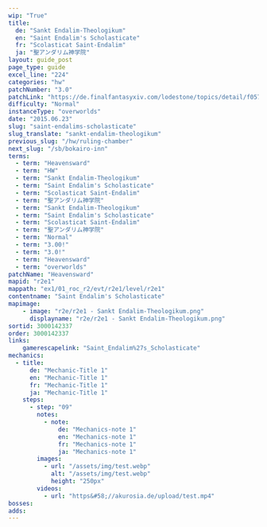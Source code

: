 ```yaml
---
wip: "True"
title:
  de: "Sankt Endalim-Theologikum"
  en: "Saint Endalim's Scholasticate"
  fr: "Scolasticat Saint-Endalim"
  ja: "聖アンダリム神学院"
layout: guide_post
page_type: guide
excel_line: "224"
categories: "hw"
patchNumber: "3.0"
patchLink: "https://de.finalfantasyxiv.com/lodestone/topics/detail/f0575b82a639492e5a70e34d823d77bddcb7f686"
difficulty: "Normal"
instanceType: "overworlds"
date: "2015.06.23"
slug: "saint-endalims-scholasticate"
slug_translate: "sankt-endalim-theologikum"
previous_slug: "/hw/ruling-chamber"
next_slug: "/sb/bokairo-inn"
terms:
  - term: "Heavensward"
  - term: "HW"
  - term: "Sankt Endalim-Theologikum"
  - term: "Saint Endalim's Scholasticate"
  - term: "Scolasticat Saint-Endalim"
  - term: "聖アンダリム神学院"
  - term: "Sankt Endalim-Theologikum"
  - term: "Saint Endalim's Scholasticate"
  - term: "Scolasticat Saint-Endalim"
  - term: "聖アンダリム神学院"
  - term: "Normal"
  - term: "3.00!"
  - term: "3.0!"
  - term: "Heavensward"
  - term: "overworlds"
patchName: "Heavensward"
mapid: "r2e1"
mappath: "ex1/01_roc_r2/evt/r2e1/level/r2e1"
contentname: "Saint Endalim's Scholasticate"
mapimage:
    - image: "r2e/r2e1 - Sankt Endalim-Theologikum.png"
      displayname: "r2e/r2e1 - Sankt Endalim-Theologikum.png"
sortid: 3000142337
order: 3000142337
links:
    gamerescapelink: "Saint_Endalim%27s_Scholasticate"
mechanics:
  - title:
      de: "Mechanic-Title 1"
      en: "Mechanic-Title 1"
      fr: "Mechanic-Title 1"
      ja: "Mechanic-Title 1"
    steps:
      - step: "09"
        notes:
          - note:
              de: "Mechanics-note 1"
              en: "Mechanics-note 1"
              fr: "Mechanics-note 1"
              ja: "Mechanics-note 1"
        images:
          - url: "/assets/img/test.webp"
            alt: "/assets/img/test.webp"
            height: "250px"
        videos:
          - url: "https&#58;//akurosia.de/upload/test.mp4"
bosses:
adds:
---
```

